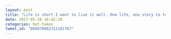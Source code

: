 ```yaml
---
layout: post
title: "Life is short I want to live it well. One life, one story to tell. -Switchfoot"
date: 2017-05-28 16:42:20
categories: hot-takes
tweet_id: "868870062312181767"
---
```



<!-- Original tweet: https://twitter.com/i/status/868870062312181767 -->